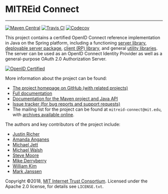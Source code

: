 # MITREid Connect
---

[![Maven Central](https://maven-badges.herokuapp.com/maven-central/org.mitre/openid-connect-parent/badge.svg)](https://maven-badges.herokuapp.com/maven-central/org.mitre/openid-connect-parent) [![Travis CI](https://travis-ci.org/mitreid-connect/OpenID-Connect-Java-Spring-Server.svg?branch=master)](https://travis-ci.org/mitreid-connect/OpenID-Connect-Java-Spring-Server)  [![Codecov](https://codecov.io/github/mitreid-connect/OpenID-Connect-Java-Spring-Server/coverage.svg?branch=master)](https://codecov.io/github/mitreid-connect/OpenID-Connect-Java-Spring-Server)

This project contains a certified OpenID Connect reference implementation in Java on the Spring platform, including a functioning [server library](openid-connect-server), [deployable server package](openid-connect-server-webapp), [client (RP) library](openid-connect-client), and general [utility libraries](openid-connect-common). The server can be used as an OpenID Connect Identity Provider as well as a general-purpose OAuth 2.0 Authorization Server.

[![OpenID Certified](https://cloud.githubusercontent.com/assets/1454075/7611268/4d19de32-f97b-11e4-895b-31b2455a7ca6.png)](https://openid.net/certification/)

More information about the project can be found:

* [The project homepage on GitHub (with related projects)](https://github.com/mitreid-connect/)
* [Full documentation](https://github.com/mitreid-connect/OpenID-Connect-Java-Spring-Server/wiki)
* [Documentation for the Maven project and Java API](http://mitreid-connect.github.com/)
* [Issue tracker (for bug reports and support requests)](https://github.com/mitreid-connect/OpenID-Connect-Java-Spring-Server/issues)
* The mailing list for the project can be found at `mitreid-connect@mit.edu`, with [archives available online](https://mailman.mit.edu/mailman/listinfo/mitreid-connect).


The authors and key contributors of the project include: 

* [Justin Richer](https://github.com/jricher/)
* [Amanda Anganes](https://github.com/aanganes/)
* [Michael Jett](https://github.com/jumbojett/)
* [Michael Walsh](https://github.com/nemonik/)
* [Steve Moore](https://github.com/srmoore)
* [Mike Derryberry](https://github.com/mtderryberry)
* [William Kim](https://github.com/wikkim)
* [Mark Janssen](https://github.com/praseodym)


Copyright &copy;2018, [MIT Internet Trust Consortium](http://www.trust.mit.edu/). Licensed under the Apache 2.0 license, for details see `LICENSE.txt`. 
